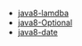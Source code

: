 
- [java8-lamdba](./docs/java8/java8-lamdba.md)
- [java8-Optional](./docs/java8/java8-optional.md)
- [java8-date](./docs/java8/java8-date.md)

